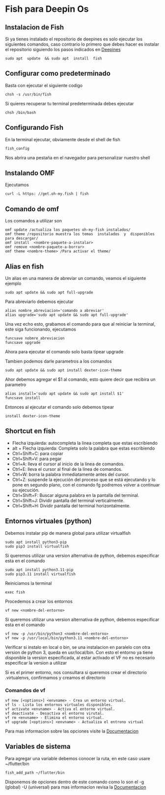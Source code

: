 # Fish para Deepin Os

## Instalacion de Fish

Si ya tienes instalado el repositorio de deepines es solo ejecutar los siguientes comandos, caso contrario lo primero que debes hacer es instalar el repositorio siguiendo los pasos indicados en [Deepines](https://xn--deepinenespaol-1nb.org/repositorio/)

~~~
sudo apt  update  && sudo apt  install  fish
~~~


## Configurar como predeterminado

Basta con ejecutar el siguiente codigo

~~~
chsh -s /usr/bin/fish
~~~

Si quieres recuperar tu terminal predeterminada debes ejecutar

~~~
chsh /bin/bash
~~~

## Configurando Fish

En la terminal ejecutar, obviamente desde el shell de fish

~~~
fish_config
~~~

Nos abrira una pestaña en el navegador para personalizar nuestro shell

## Instalando OMF

Ejecutamos

~~~
curl -L https: //get.oh-my.fish | fish
~~~
## Comando de omf

Los comandos a utilizar son

~~~
omf update /actualiza los paquetes oh-my-fish instalados/
omf theme /repositorio muestra los temas  instalados  y  disponibles  para descargar/
omf install  <nombre-paquete-a-instalar>
omf remove <nombre-paquete-a-borrar>
omf theme <nombre-theme> /Para activar el theme/
~~~
## Alias en fish

Un alias en una manera de abreviar un comando, veamos el siguiente ejemplo

~~~
sudo apt update && sudo apt full-upgrade
~~~

Para abreviarlo debemos ejecutar 

~~~
alias nombre_abreviacion='comando a abreviar'
alias upgrade='sudo apt update && sudo apt full-upgrade'
~~~

Una vez echo esto, grabamos el comando para que al reiniciar la terminal, este siga funcionando, ejecutamos

~~~
funcsave nobmre_abreviacion
funcsave upgrade
~~~

Ahora para ejecutar el comando solo basta tipear upgrade

Tambien podemos darle parametros a los comandos

~~~
sudo apt update && sudo apt install dexter-icon-theme
~~~

Ahor debemos agregar el $1 al comando, esto quiere decir que recibira un parametro

~~~
alias install='sudo apt update && sudo apt install $1'
funcsave install
~~~

Entonces al ejecutar el comando solo debemos tipear

~~~
install dexter-icon-theme
~~~

## Shortcut en fish

- Flecha izquierda: autocompleta la linea completa que estas escribiendo
- alt + Flecha izquierda: Completa solo la palabra que estas escribiendo
- Ctrl+Shift+C:	para copiar 
- Ctrl+Shift+V: para pegar
- Ctrl+A: lleva el cursor al inicio de la línea de comandos.
- Ctrl+E: lleva el cursor al final de la línea de comandos.
- Ctrl+W: borra la palabra inmediatamente antes del cursor.
- Ctrl+Z: suspende la ejecución del proceso que se está ejecutando y lo pone en segundo plano, con el comando fg podremos volver a continuar su ejecución.
- Ctrl+Shift+F: Buscar alguna palabra en la pantalla del terminal.
- Ctrl+Shift+J: Dividir pantalla del terminal verticalmente.
- Ctrl+Shift+H: Dividir pantalla del terminal horizontalmente.


## Entornos virtuales (python)

Debemos instalar pip de manera global para utilizar virtualfish

~~~
sudo apt install python3-pip
sudo pip3 install virtualfish
~~~

Si queremos utilizar una version alternativa de python, debemos especificar esta en el comando

~~~
sudo apt install python3.11-pip
sudo pip3.11 install virtualfish
~~~

Reiniciamos la terminal
~~~
exec fish
~~~

Procedemos a crear los entornos

~~~
vf new <nombre-del-entorno>
~~~


Si queremos utilizar una version alternativa de python, debemos especificar esta en el comando

~~~
vf new -p /usr/bin/python3 <nombre-del-entorno>
vf new -p /usr/local/bin/python3.11 <nombre-del-entorno>
~~~

Verificar si instalo en local o bin, se una instalacion en paralelo con otra version de python 3, queda en usr/local/bin.
Con esto el entorno ya tiene disponible la version especificada, al estar activado el VF no es necesario especificar la version a utilizar

Si es el primer entorno, nos consultara si queremos crear el directorio .virtualenvs, confirmamos y creamos el directorio

### Comandos de vf

~~~
vf new [<options>] <envname> - Crea un entorno virtual.
vf ls - Lista los entornos virtuales disponibles.
vf activate <envname> - Activa el entorno virtual.
vf deactivate - Desactiva el entorno virutal.
vf rm <envname> - Elimina el entorno virtual.
vf upgrade [<options>] <envname> - Actualiza el entrono virtual
~~~

Para mas informacion sobre las opciones visite la [Documentacion](https://virtualfish.readthedocs.io/en/latest/usage.html)

## Variables de sistema
Para agregar una variable debemos conocer la ruta, en este caso usare ~/flutter/bin

~~~
fish_add_path ~/flutter/bin
~~~

Disponemos de opciones dentro de este comando como lo son el -g (global) -U (universal)
para mas informacion revisa la [Documentacion](https://virtualfish.readthedocs.io/en/latest/usage.html)
